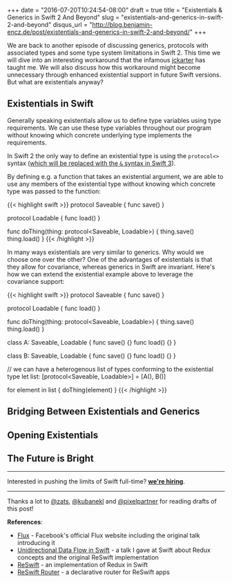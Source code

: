 +++
date = "2016-07-20T10:24:54-08:00"
draft = true
title = "Existentials & Generics in Swift 2 And Beyond"
slug = "existentials-and-generics-in-swift-2-and-beyond"
disqus_url = "http://blog.benjamin-encz.de/post/existentials-and-generics-in-swift-2-and-beyond/"
+++

We are back to another episode of discussing generics, protocols with associated types and some type system limitations in Swift 2. This time we will dive into an interesting workaround that the infamous [jckarter](https://twitter.com/jckarter) has taught me. We will also discuss how this workaround might become unnecessary through enhanced existential support in future Swift versions. But what are existentials anyway?

<!--more-->

## Existentials in Swift

Generally speaking existentials allow us to define type variables using type requirements. We can use these type variables throughout our program without knowing which concrete underlying type implements the requirements.

In Swift 2 the only way to define an existential type is using the `protocol<>` syntax ([which will be replaced with the `&` syntax in Swift 3](https://github.com/apple/swift-evolution/blob/master/proposals/0095-any-as-existential.md)).

By defining e.g. a function that takes an existential argument, we are able to use any members of the existential type without knowing which concrete type was passed to the function:

{{< highlight swift >}}
protocol Saveable {
    func save()
}

protocol Loadable {
    func load()
}

func doThing(thing: protocol<Saveable, Loadable>) {
    thing.save()
    thing.load()
}
{{< /highlight >}}

In many ways existentials are very similar to generics. Why would we choose one over the other? One of the advantages of existentials is that they allow for covariance, whereas generics in Swift are invariant. Here's how we can extend the existential example above to leverage the covariance support:

{{< highlight swift >}}
protocol Saveable {
    func save()
}

protocol Loadable {
    func load()
}

func doThing(thing: protocol<Saveable, Loadable>) {
    thing.save()
    thing.load()
}

class A: Saveable, Loadable {
    func save() {}
    func load() {}
}

class B: Saveable, Loadable {
    func save() {}
    func load() {}
}

// we can have a heterogenous list of types conforming to the existential type
let list: [protocol<Saveable, Loadable>] = [A(), B()]

for element in list {
    doThing(element)
}
{{< /highlight >}}



## Bridging Between Existentials and Generics

## Opening Existentials

## The Future is Bright

---

Interested in pushing the limits of Swift full-time? **[we're hiring](http://grnh.se/8fcutd)**.

---

Thanks a lot to [@zats](https://twitter.com/zats), [@kubanekl](https://twitter.com/kubanekl) and [@pixelpartner](https://twitter.com/pixelpartner) for reading drafts of this post!

**References**:

- [Flux](https://facebook.github.io/flux/) - Facebook's official Flux website including the original talk introducing it
- [Unidirectional Data Flow in Swift](https://realm.io/news/benji-encz-unidirectional-data-flow-swift/) - a talk I gave at Swift about Redux concepts and the original ReSwift implementation
- [ReSwift](https://github.com/reswift/reswift) - an implementation of Redux in Swift
- [ReSwift Router](https://github.com/ReSwift/ReSwift-Router) - a declarative router for ReSwift apps
